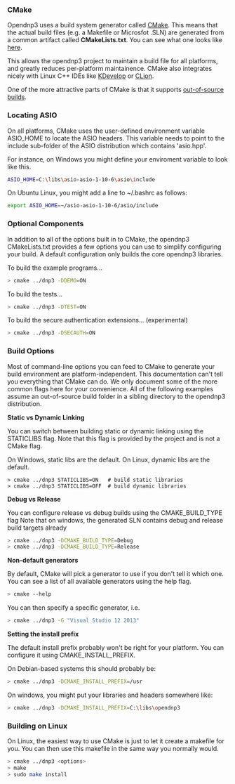 ### CMake

Opendnp3 uses a build system generator called [CMake](http://www.cmake.org/).  This means that the actual build files (e.g. a Makefile or Microsfot .SLN) are generated from a
common artifact called **CMakeLists.txt**. You can see what one looks like [here](https://github.com/automatak/dnp3/blob/2.0.x/CMakeLists.txt).

This allows the opendnp3 project to maintain a build file for all platforms, and greatly reduces per-platform maintainence. CMake also integrates nicely with
Linux C++ IDEs like [KDevelop](https://www.kdevelop.org/) or [CLion](https://www.jetbrains.com/clion/).

One of the more attractive parts of CMake is that it supports [out-of-source builds](http://www.cmake.org/Wiki/CMake_FAQ#Out-of-source_build_trees).

### Locating ASIO

On all platforms, CMake uses the user-defined environment variable ASIO_HOME to locate the ASIO headers. This variable needs to point to the include sub-folder of the ASIO distribution
which contains 'asio.hpp'.

For instance, on Windows you might define your enviroment variable to look like this.
```sh
ASIO_HOME=C:\libs\asio-asio-1-10-6\asio\include
```

On Ubuntu Linux, you might add a line to ~/.bashrc as follows:
```sh
export ASIO_HOME=~/asio-asio-1-10-6/asio/include
```

### Optional Components

In addition to all of the options built in to CMake, the opendnp3 CMakeLists.txt provides a few options you can use to simplify configuring your build. A default configuration
only builds the core opendnp3 libraries.

To build the example programs...
```sh
> cmake ../dnp3 -DDEMO=ON
```
To build the tests...
```sh
> cmake ../dnp3 -DTEST=ON
```
To build the secure authentication extensions... (experimental)
```sh
> cmake ../dnp3 -DSECAUTH=ON
```

### Build Options

Most of command-line options you can feed to CMake to generate your build environment are platform-independent.  This documentation can't tell you everything that
CMake can do. We only document some of the more common flags here for your convenience. All of the following examples assume an out-of-source build folder in a 
sibling directory to the opendnp3 distribution.

**Static vs Dynamic Linking**

You can switch between building static or dynamic linking using the STATICLIBS flag. Note that this flag is provided by the project and is not a CMake flag.

On Windows, static libs are the default. On Linux, dynamic libs are the default.

```
> cmake ../dnp3 STATICLIBS=ON	# build static libraries
> cmake ../dnp3 STATICLIBS=OFF	# build dynamic libraries
```

**Debug vs Release**

You can configure release vs debug builds using the CMAKE_BUILD_TYPE flag
Note that on windows, the generated SLN contains debug and release build targets already
```sh
> cmake ../dnp3 -DCMAKE_BUILD_TYPE=Debug
> cmake ../dnp3 -DCMAKE_BUILD_TYPE=Release
```

**Non-default generators**

By default, CMake will pick a generator to use if you don't tell it which one. You can see a list of all available generators using the help flag.
```sh
> cmake --help
```
You can then specify a specific generator, i.e.
```sh
> cmake ../dnp3 -G "Visual Studio 12 2013"
```

**Setting the install prefix**

The default install prefix probably won't be right for your platform. You can configure it using CMAKE_INSTALL_PREFIX.

On Debian-based systems this should probably be:
```sh
> cmake ../dnp3 -DCMAKE_INSTALL_PREFIX=/usr
```

On windows, you might put your libraries and headers somewhere like:
```sh
> cmake ../dnp3 -DCMAKE_INSTALL_PREFIX=C:\libs\opendnp3
```

### Building on Linux

On Linux, the easiest way to use CMake is just to let it create a makefile for you. You can then use this makefile in the same way you normally would.
```sh
> cmake ../dnp3 <options>
> make
> sudo make install
```